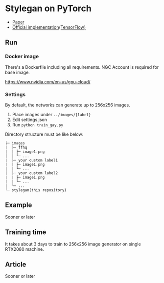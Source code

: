 # Stylegan on PyTorch

- [Paper](https://arxiv.org/abs/1812.04948)
- [Official implementation(TensorFlow)](https://github.com/NVlabs/stylegan)

## Run

### Docker image
There's a Dockerfile including all requirements.
NGC Account is required for base image.

https://www.nvidia.com/en-us/gpu-cloud/

### Settings

By default, the networks can generate up to 256x256 images.

1. Place images under `../images/{label}`
1. Edit settings.json
1. Run `python train_gay.py`

Directory structure must be like below:

```
├─ images
|  ├─ ffhq
|  | ├─ image1.png
|  | └─ ...
|  ├─ your custom label1
|  | ├─ image1.png
|  | └─ ...
|  ├─ your custom label2
|  | ├─ image1.png
|  | └─ ...
|  └─ ...
└─ stylegan(this repository)

```

## Example

Sooner or later

## Training time

It takes about 3 days to train to 256x256 image generator on single RTX2080 machine.

## Article

Sooner or later